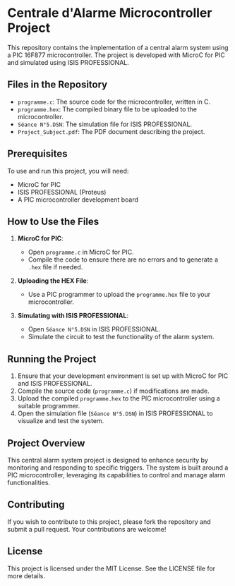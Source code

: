 # Centrale d'Alarme Microcontroller Project

This repository contains the implementation of a central alarm system using a PIC 16F877 microcontroller. The project is developed with MicroC for PIC and simulated using ISIS PROFESSIONAL.

## Files in the Repository

- `programme.c`: The source code for the microcontroller, written in C.
- `programme.hex`: The compiled binary file to be uploaded to the microcontroller.
- `Séance N°5.DSN`: The simulation file for ISIS PROFESSIONAL.
- `Project_Subject.pdf`: The PDF document describing the project.

## Prerequisites

To use and run this project, you will need:

- MicroC for PIC 
- ISIS PROFESSIONAL (Proteus)
- A PIC microcontroller development board

## How to Use the Files

1. **MicroC for PIC**:
   - Open `programme.c` in MicroC for PIC.
   - Compile the code to ensure there are no errors and to generate a `.hex` file if needed.

2. **Uploading the HEX File**:
   - Use a PIC programmer to upload the `programme.hex` file to your microcontroller.

3. **Simulating with ISIS PROFESSIONAL**:
   - Open `Séance N°5.DSN` in ISIS PROFESSIONAL.
   - Simulate the circuit to test the functionality of the alarm system.

## Running the Project

1. Ensure that your development environment is set up with MicroC for PIC and ISIS PROFESSIONAL.
2. Compile the source code (`programme.c`) if modifications are made.
3. Upload the compiled `programme.hex` to the PIC microcontroller using a suitable programmer.
4. Open the simulation file (`Séance N°5.DSN`) in ISIS PROFESSIONAL to visualize and test the system.

## Project Overview

This central alarm system project is designed to enhance security by monitoring and responding to specific triggers. The system is built around a PIC microcontroller, leveraging its capabilities to control and manage alarm functionalities.

## Contributing

If you wish to contribute to this project, please fork the repository and submit a pull request. Your contributions are welcome!

## License

This project is licensed under the MIT License. See the LICENSE file for more details.

